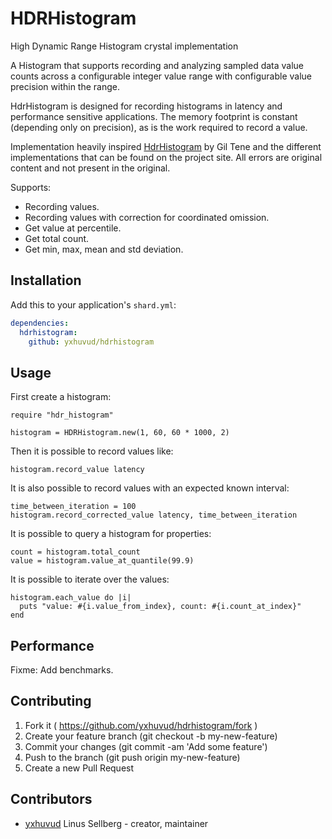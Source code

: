 # HDRHistogram

High Dynamic Range Histogram crystal implementation

A Histogram that supports recording and analyzing sampled data value
counts across a configurable integer value range with configurable
value precision within the range.

HdrHistogram is designed for recording histograms in latency and
performance sensitive applications. The memory footprint is constant
(depending only on precision), as is the work required to record a
value.

Implementation heavily inspired [HdrHistogram](hdrhistogram.org) by
Gil Tene and the different implementations that can be found on the
project site. All errors are original content and not present in the
original.

Supports:
* Recording values.
* Recording values with correction for coordinated omission.
* Get value at percentile.
* Get total count.
* Get min, max, mean and std deviation.

## Installation

Add this to your application's `shard.yml`:

```yaml
dependencies:
  hdrhistogram:
    github: yxhuvud/hdrhistogram
```

## Usage

First create a histogram:

```crystal
require "hdr_histogram"

histogram = HDRHistogram.new(1, 60, 60 * 1000, 2)

```

Then it is possible to record values like:

```crystal
histogram.record_value latency
```

It is also possible to record values with an expected known interval:

```crystal
time_between_iteration = 100
histogram.record_corrected_value latency, time_between_iteration
```

It is possible to query a histogram for properties:

```crystal
count = histogram.total_count
value = histogram.value_at_quantile(99.9)
```

It is possible to iterate over the values:

```crystal
histogram.each_value do |i|
  puts "value: #{i.value_from_index}, count: #{i.count_at_index}"
end
```

## Performance

Fixme: Add benchmarks.


## Contributing

1. Fork it ( https://github.com/yxhuvud/hdrhistogram/fork )
2. Create your feature branch (git checkout -b my-new-feature)
3. Commit your changes (git commit -am 'Add some feature')
4. Push to the branch (git push origin my-new-feature)
5. Create a new Pull Request

## Contributors

- [yxhuvud](https://github.com/yxhuvud) Linus Sellberg - creator, maintainer
